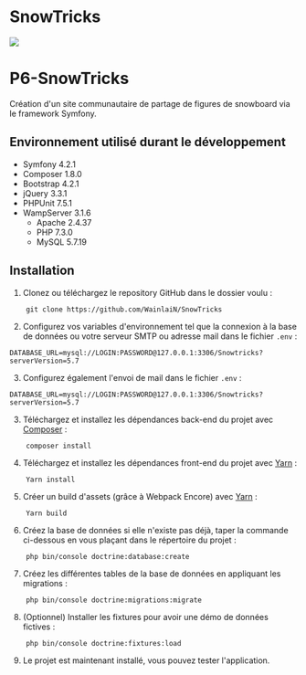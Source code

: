 # SnowTricks

<a href="https://codeclimate.com/github/WainlaiN/SnowTricks/maintainability"><img src="https://api.codeclimate.com/v1/badges/98ddb7b3a7999e75e452/maintainability" /></a>

# P6-SnowTricks

Création d'un site communautaire de partage de figures de snowboard via le framework Symfony.

## Environnement utilisé durant le développement
* Symfony 4.2.1
* Composer 1.8.0
* Bootstrap 4.2.1
* jQuery 3.3.1
* PHPUnit 7.5.1
* WampServer 3.1.6
    * Apache 2.4.37
    * PHP 7.3.0
    * MySQL 5.7.19

## Installation
1. Clonez ou téléchargez le repository GitHub dans le dossier voulu :
```
    git clone https://github.com/WainlaiN/SnowTricks
```
2. Configurez vos variables d'environnement tel que la connexion à la base de données ou votre serveur SMTP ou adresse mail dans le fichier `.env` :
```
DATABASE_URL=mysql://LOGIN:PASSWORD@127.0.0.1:3306/Snowtricks?serverVersion=5.7
```
3. Configurez également l'envoi de mail dans le fichier `.env` :
```
DATABASE_URL=mysql://LOGIN:PASSWORD@127.0.0.1:3306/Snowtricks?serverVersion=5.7
```
3. Téléchargez et installez les dépendances back-end du projet avec [Composer](https://getcomposer.org/download/) :
```
    composer install
```
4. Téléchargez et installez les dépendances front-end du projet avec [Yarn](https://www.npmjs.com/get-npm) :
```
    Yarn install
```
5. Créer un build d'assets (grâce à Webpack Encore) avec [Yarn](https://www.npmjs.com/get-npm) :
```
    Yarn build
```
6. Créez la base de données si elle n'existe pas déjà, taper la commande ci-dessous en vous plaçant dans le répertoire du projet :
```
    php bin/console doctrine:database:create
```
7. Créez les différentes tables de la base de données en appliquant les migrations :
```
    php bin/console doctrine:migrations:migrate
```
8. (Optionnel) Installer les fixtures pour avoir une démo de données fictives :
```
    php bin/console doctrine:fixtures:load
```
9. Le projet est maintenant installé, vous pouvez tester l'application.